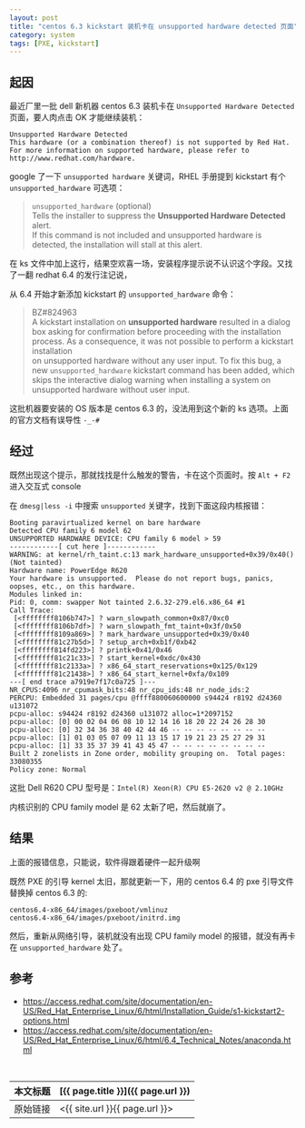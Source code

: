 ```yaml
---
layout: post
title: "centos 6.3 kickstart 装机卡在 unsupported hardware detected 页面"
category: system
tags: [PXE, kickstart]
---
```


## 起因

最近厂里一批 dell 新机器 centos 6.3 装机卡在 `Unsupported Hardware Detected` 页面，要人肉点击 OK 才能继续装机：

    Unsupported Hardware Detected
    This hardware (or a combination thereof) is not supported by Red Hat.
    For more information on supported hardware, please refer to http://www.redhat.com/hardware.

google 了一下 `unsupported hardware` 关键词，RHEL 手册提到 kickstart 有个 `unsupported_hardware` 可选项：

> `unsupported_hardware` (optional)  
>     Tells the installer to suppress the **Unsupported Hardware Detected** alert.  
>     If this command is not included and unsupported hardware is detected,
>     the installation will stall at this alert.

在 ks 文件中加上这行，结果空欢喜一场，安装程序提示说不认识这个字段。又找了一翻 redhat 6.4 的发行注记说，

从 6.4 开始才新添加 kickstart 的 `unsupported_hardware` 命令：

> BZ#824963  
>     A kickstart installation on **unsupported hardware** resulted in a dialog box
>     asking for confirmation before proceeding with the installation process.
>     As a consequence, it was not possible to perform a kickstart installation  
>     on unsupported hardware without any user input. To fix this bug, a new
>     `unsupported_hardware` kickstart command has been added, which skips the
>     interactive dialog warning when installing a system on unsupported
>     hardware without user input.

这批机器要安装的 OS 版本是 centos 6.3 的，没法用到这个新的 ks 选项。上面的官方文档有误导性 `-_-#`

## 经过

既然出现这个提示，那就找找是什么触发的警告，卡在这个页面时。按 `Alt + F2` 进入交互式 console

在 `dmesg|less -i` 中搜索 `unsupported` 关键字，找到下面这段内核报错：

    Booting paravirtualized kernel on bare hardware
    Detected CPU family 6 model 62
    UNSUPPORTED HARDWARE DEVICE: CPU family 6 model > 59
    ------------[ cut here ]------------
    WARNING: at kernel/rh_taint.c:13 mark_hardware_unsupported+0x39/0x40() (Not tainted)
    Hardware name: PowerEdge R620
    Your hardware is unsupported.  Please do not report bugs, panics, oopses, etc., on this hardware.
    Modules linked in:
    Pid: 0, comm: swapper Not tainted 2.6.32-279.el6.x86_64 #1
    Call Trace:
     [<ffffffff8106b747>] ? warn_slowpath_common+0x87/0xc0
     [<ffffffff8106b7df>] ? warn_slowpath_fmt_taint+0x3f/0x50
     [<ffffffff8109a869>] ? mark_hardware_unsupported+0x39/0x40
     [<ffffffff81c27b5d>] ? setup_arch+0xb1f/0xb42
     [<ffffffff814fd223>] ? printk+0x41/0x46
     [<ffffffff81c21c33>] ? start_kernel+0xdc/0x430
     [<ffffffff81c2133a>] ? x86_64_start_reservations+0x125/0x129
     [<ffffffff81c21438>] ? x86_64_start_kernel+0xfa/0x109
    ---[ end trace a7919e7f17c0a725 ]---
    NR_CPUS:4096 nr_cpumask_bits:48 nr_cpu_ids:48 nr_node_ids:2
    PERCPU: Embedded 31 pages/cpu @ffff880060600000 s94424 r8192 d24360 u131072
    pcpu-alloc: s94424 r8192 d24360 u131072 alloc=1*2097152
    pcpu-alloc: [0] 00 02 04 06 08 10 12 14 16 18 20 22 24 26 28 30 
    pcpu-alloc: [0] 32 34 36 38 40 42 44 46 -- -- -- -- -- -- -- -- 
    pcpu-alloc: [1] 01 03 05 07 09 11 13 15 17 19 21 23 25 27 29 31 
    pcpu-alloc: [1] 33 35 37 39 41 43 45 47 -- -- -- -- -- -- -- -- 
    Built 2 zonelists in Zone order, mobility grouping on.  Total pages: 33080355
    Policy zone: Normal


这批 Dell R620 CPU 型号是：`Intel(R) Xeon(R) CPU E5-2620 v2 @ 2.10GHz`

内核识别的 CPU family model 是 62 太新了吧，然后就崩了。

## 结果

上面的报错信息，只能说，软件得跟着硬件一起升级啊

既然 PXE 的引导 kernel 太旧，那就更新一下，用的 centos 6.4 的 pxe 引导文件替换掉 centos 6.3 的:

    centos6.4-x86_64/images/pxeboot/vmlinuz
    centos6.4-x86_64/images/pxeboot/initrd.img

然后，重新从网络引导，装机就没有出现 CPU family model 的报错，就没有再卡在 `unsupported_hardware` 处了。

## 参考

- <https://access.redhat.com/site/documentation/en-US/Red_Hat_Enterprise_Linux/6/html/Installation_Guide/s1-kickstart2-options.html>
- <https://access.redhat.com/site/documentation/en-US/Red_Hat_Enterprise_Linux/6/html/6.4_Technical_Notes/anaconda.html>


<br/>

本文标题 | [{{ page.title }}]({{ page.url }})
-------- |:--------
原始链接 | <{{ site.url }}{{ page.url }}>
